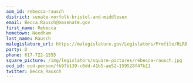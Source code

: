 ```yaml
---
aom_id: rebecca-rausch
district: senate-norfolk-bristol-and-middlesex
email: Becca.Rausch@masenate.gov
first_name: Rebecca
hometown: Needham
last_name: Rausch
malegislature_url: https://malegislature.gov/Legislators/Profile/RLR0
party: D
phone: 617-722-1555
square_picture: /img/legislators/square-pictures/rebecca-rausch.jpg
ocd_id: ocd-person/fb97b139-c0dd-41b5-ae52-159528f47b11
twitter: Becca_Rausch
---
```

